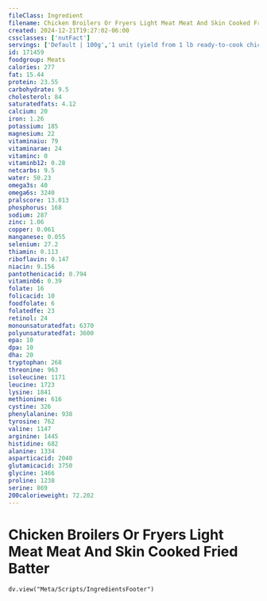 ```yaml
---
fileClass: Ingredient
filename: Chicken Broilers Or Fryers Light Meat Meat And Skin Cooked Fried Batter
created: 2024-12-21T19:27:02-06:00
cssclasses: ['nutFact']
servings: ['Default | 100g','1 unit (yield from 1 lb ready-to-cook chicken) | 113','1/2 chicken, bone removed | 188']
id: 171459
foodgroup: Meats
calories: 277
fat: 15.44
protein: 23.55
carbohydrate: 9.5
cholesterol: 84
saturatedfats: 4.12
calcium: 20
iron: 1.26
potassium: 185
magnesium: 22
vitaminaiu: 79
vitaminarae: 24
vitaminc: 0
vitaminb12: 0.28
netcarbs: 9.5
water: 50.23
omega3s: 40
omega6s: 3240
pralscore: 13.013
phosphorus: 168
sodium: 287
zinc: 1.06
copper: 0.061
manganese: 0.055
selenium: 27.2
thiamin: 0.113
riboflavin: 0.147
niacin: 9.156
pantothenicacid: 0.794
vitaminb6: 0.39
folate: 16
folicacid: 10
foodfolate: 6
folatedfe: 23
retinol: 24
monounsaturatedfat: 6370
polyunsaturatedfat: 3600
epa: 10
dpa: 10
dha: 20
tryptophan: 268
threonine: 963
isoleucine: 1171
leucine: 1723
lysine: 1841
methionine: 616
cystine: 326
phenylalanine: 938
tyrosine: 762
valine: 1147
arginine: 1445
histidine: 682
alanine: 1334
asparticacid: 2040
glutamicacid: 3750
glycine: 1466
proline: 1238
serine: 869
200calorieweight: 72.202
---
```


# Chicken Broilers Or Fryers Light Meat Meat And Skin Cooked Fried Batter

```dataviewjs
dv.view("Meta/Scripts/IngredientsFooter")
```